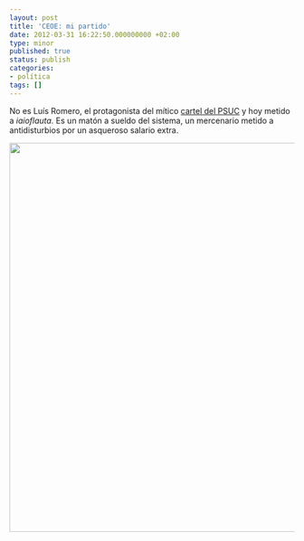 ```yaml
---
layout: post
title: 'CEOE: mi partido'
date: 2012-03-31 16:22:50.000000000 +02:00
type: minor
published: true
status: publish
categories:
- política
tags: []
---
```

<p>No es Luís Romero, el protagonista del mítico <a href="http://cartelestransicion.blogspot.com.es/2008/11/elecciones-al-congreso-de-junio-de-1977.html">cartel del PSUC</a> y hoy metido a <em>iaioflauta. </em>Es un matón a sueldo del sistema, un mercenario metido a antidisturbios por un asqueroso salario extra.</p>
<p style="text-align: center;"><a href="http://albertolumbreras.com/blog/wp-content/uploads/2012/03/292258_10150644028638317_581578316_9330742_1798394787_n.jpeg"><img class="aligncenter size-full wp-image-1683" src="{{ site.baseurl }}/assets/292258_10150644028638317_581578316_9330742_1798394787_n.jpeg" alt="" width="640" height="688" /></a></p>
